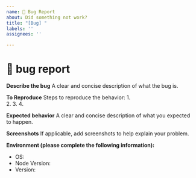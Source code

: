 ```yaml
---
name: 🐛 Bug Report
about: Did something not work?
title: "[Bug] "
labels: ''
assignees: ''

---
```

# 🐛 bug report

**Describe the bug**
A clear and concise description of what the bug is.

**To Reproduce**
Steps to reproduce the behavior:
1.  
2. 
3.
4. 

**Expected behavior**
A clear and concise description of what you expected to happen.

**Screenshots**
If applicable, add screenshots to help explain your problem.

**Environment (please complete the following information):**
 - OS: 
 - Node Version: 
 - Version:
